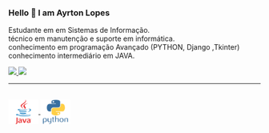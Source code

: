 ### Hello 👋 I am Ayrton Lopes

Estudante em em Sistemas de Informação. 
<br>
técnico em manutenção e suporte em informática.
<br>
conhecimento em programação Avançado (PYTHON, Django ,Tkinter)
<br>
conhecimento intermediário em JAVA.
<div>
  <a href="https://github.com/Ayrton54">
  <img height="180em" src="https://github-readme-stats.vercel.app/api?username=Ayrton54&show_icons=true&theme=tokyonight&include_all_commits=true&count_private=true"/>
 
  <img height="180em" src="https://github-readme-stats.vercel.app/api/top-langs/?username=Ayrton54&layout=compact&langs_count=7&theme=tokyonight"/>
</div>
  
__________________________________________________

<div style="display: inline_block"><br>
  <img align="center" alt="Wes-Java" height="50" width="60" src="https://github.com/devicons/devicon/blob/master/icons/java/java-original-wordmark.svg">
  <img align="center" alt="Wes-Python" height="50" width="60" src="https://github.com/devicons/devicon/blob/master/icons/python/python-original-wordmark.svg">
  
  
</div>



<!--
**Ayrton54/Ayrton54** is a ✨ _special_ ✨ repository because its `README.md` (this file) appears on your GitHub profile.


  


